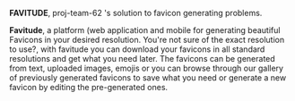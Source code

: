 **FAVITUDE**, proj-team-62 's solution to favicon generating problems.

**Favitude**, a platform (web application and mobile for generating beautiful Favicons in your desired resolution. You're not sure of the exact resolution to use?, with favitude you can download your favicons in all standard resolutions and get what you need later.
The favicons can be generated from text, uploaded images, emojis or you can browse through our gallery of previously generated favicons to save what you need or generate a new favicon by editing the pre-generated ones.
